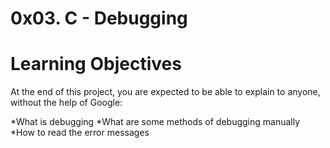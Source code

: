 # 0x03. C - Debugging
#
# Learning Objectives
At the end of this project, you are expected to be able to explain to anyone, without the help of Google:

*What is debugging
*What are some methods of debugging manually
*How to read the error messages
